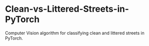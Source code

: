 # Clean-vs-Littered-Streets-in-PyTorch
Computer Vision algorithm for classifying clean and littered streets in PyTorch. 
